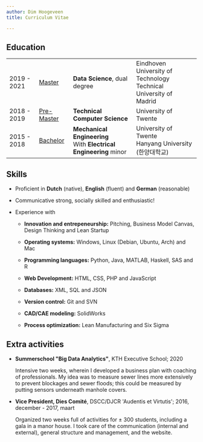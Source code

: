 ```yaml
---
author: Dim Hoogeveen
title: Curriculum Vitae

---
```


## Education

|             |                   |                                                              |                                                              |
| ----------- | ----------------- | ------------------------------------------------------------ | :----------------------------------------------------------- |
| 2019 - 2021 | <u>Master</u>     | **Data Science**, dual degree                                | Eindhoven University of Technology <br />Technical University of Madrid |
| 2018 - 2019 | <u>Pre-Master</u> | **Technical Computer Science**                               | University of Twente                                         |
| 2015 - 2018 | <u>Bachelor</u>   | **Mechanical Engineering**<br />With **Electrical Engineering** minor | University of Twente<br />Hanyang University (한양대학교)    |

## Skills

- Proficient in **Dutch** (native), **English** (fluent) and **German** (reasonable)

- Communicative  strong, socially skilled and enthusiastic! 

- Experience with 

  - <span class="skill">**Innovation and entrepeneurship:** Pitching, Business Model Canvas, Design Thinking and Lean Startup</span>

  - <span class="skill">**Operating systems:** Windows, Linux (Debian, Ubuntu, Arch) and Mac</span>

  - <span class="skill">**Programming languages:** Python, Java, MATLAB, Haskell,  SAS and R </span>

  - <span class="skill">**Web Development:** HTML, CSS, PHP and JavaScript</span>

  - <span class="skill">**Databases:** XML, SQL and JSON</span>

  - <span class="skill">**Version control:** Git and SVN </span>

  - <span class="skill">**CAD/CAE modeling:** SolidWorks</span>

  - <span class="skill">**Process optimization:** Lean Manufacturing and Six Sigma</span>

## Extra activities

- **Summerschool "Big Data Analytics"**, KTH Executive School; 2020 <br/>
  
  <p class="text_activity">Intensive two weeks, wherein I developed a business plan with coaching of professionals. My idea was to measure sewer lines more extensively to prevent blockages and sewer floods; this could be measured by putting sensors underneath manhole covers.</p>

- **Vice President, Dies Comité**, DSCC/DJCR 'Audentis et Virtutis'; 2016, december - 2017, maart

  <p class="text_activity">  Organized two weeks full of activities for ± 300 students, including a gala in a manor house. I took care of the communication (internal and external), general structure and management, and the website. </p>
